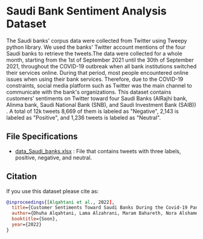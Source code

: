 # Saudi Bank Sentiment Analysis Dataset
The Saudi banks' corpus data were collected from Twitter using Tweepy python library. We used the banks' Twitter account mentions of the four Saudi banks to retrieve the tweets.The data were collected for a whole month, starting from the 1st of September 2021 until the 30th of September 2021, throughout the COVID-19 outbreak when all bank institutions switched their services online. During that period, most people encountered online issues when using their bank services. Therefore, due to the COVID-19 constraints, social media platform such as Twitter was the main channel to communicate with the bank's organizations. 
This dataset contains customers’ sentiments on Twitter toward four Saudi Banks (AlRajhi bank, Alinma bank, Saudi National Bank (SNB), and Saudi Investment Bank (SAIB)) . A total of 12k tweets 8,669 of them is labeled as "Negative", 2,143 is labeled as "Positive", and 1,236 tweets is labeled as "Neutral". 

## File Specifications

- [data_Saudi_banks.xlsx](https://github.com/iwan-rg/Saudi-Bank-Sentiment-Dataset/blob/main/data_Saudi_banks.xlsx) : File that contains tweets with three labels, positive, negative, and neutral.

## Citation

If you use this dataset please cite as:

```bibtex
@inproceedings{[Alqahtani et al., 2022],
  title={Customer Sentiments Toward Saudi Banks During the Covid-19 Pandemic},
  author={Dhuha Alqahtani, Lama Alzahrani, Maram Bahareth, Nora Alshameri, Hend Al-Khalifa and Luluh Aldhubayi},
  booktitle={Soon},
  year={2022}
}
```
